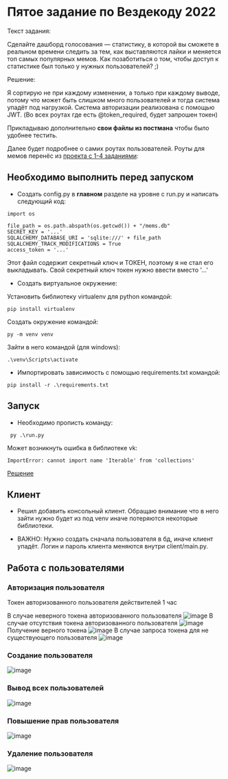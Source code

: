 # Пятое задание по Вездекоду 2022

Текст задания:

Сделайте дашборд голосования — статистику, в которой вы сможете в реальном времени следить за тем, как выставляются лайки и меняется топ самых популярных мемов. 
Как позаботиться о том, чтобы доступ к статистике был только у нужных пользователей? ;)

Решение:

Я сортирую не при каждому изменении, а только при каждому выводе, потому что может быть слишком много пользователей и тогда система упадёт под нагрузкой.
Система авторизации реализована с помощью JWT. (Во всех роутах где есть @token_required, будет запрошен токен)

Прикладываю дополнительно **свои файлы из постмана** чтобы было удобнее тестить.

Далее будет подробнее о самих роутах пользователей. Роуты для мемов перенёс из [проекта с 1-4 заданиями](https://github.com/lShoichil/everywhere_code_2022):

## Необходимо выполнить перед запуском
- Создать config.py в **главном** разделе на уровне с run.py и написать следующий код:
```
import os

file_path = os.path.abspath(os.getcwd()) + "/mems.db"
SECRET_KEY = '...'
SQLALCHEMY_DATABASE_URI = 'sqlite:///' + file_path
SQLALCHEMY_TRACK_MODIFICATIONS = True
access_token = '...'

```
Этот файл содержит секретный ключ и ТОКЕН, поэтому я не стал его выкладывать. Свой секретный ключ токен нужно ввести вместо '...'
- Создать виртуальное окружение:

Установить библиотеку virtualenv для python командой:
```
pip install virtualenv 
```
Создать окружение командой:
```
py -m venv venv  
```
Зайти в него командой (для windows):
```
.\venv\Scripts\activate
```
- Импортировать зависимость с помощью requirements.txt командой:
```
pip install -r .\requirements.txt
```

## Запуск
- Необходимо прописть команду:
```
 py .\run.py  
```
Может возникнуть ошибка в библиотеке vk:
```
ImportError: cannot import name 'Iterable' from 'collections'
```
[Решение](https://stackoverflow.com/questions/35762077/creating-a-new-object-returns-attributeerror-list-object-has-no-attribute-s)


## Клиент
- Решил добавить консольный клиент. Обращаю внимание что в него зайти нужно будет из под venv иначе потеряются некоторые библиотеки.

- ВАЖНО: Нужно создать сначала пользователя в бд, иначе клиент упадёт. Логин и пароль клиента меняются внутри client/main.py.

## Работа с пользователями
### Авторизация пользователя
Токен авторизованного пользователя действителей 1 час

В случае неверного токена авторизованного пользователя
![image](https://user-images.githubusercontent.com/78679833/149453545-ba5db68d-dcc1-4844-a2e5-eb55125e1c8f.png)
В случае отсутствия токена авторизованного пользователя
![image](https://user-images.githubusercontent.com/78679833/149453568-03f4057c-dd72-4410-aba0-b326186b0c4d.png)
Получение верного токена
![image](https://user-images.githubusercontent.com/78679833/149453607-79975d85-6e36-41f8-bf2a-84ebfc6cd023.png)
В случае запроса токена для не существующего пользователя
![image](https://user-images.githubusercontent.com/78679833/149453687-33674fd4-6771-4a2b-b711-afd40be44883.png)
### Создание пользователя
![image](https://user-images.githubusercontent.com/78679833/174469890-a73fa08f-aba1-4728-bec3-6effb8d0268e.png)
### Вывод всех пользователей
![image](https://user-images.githubusercontent.com/78679833/174469882-603a5f91-0207-4c9c-b763-82b97558fd31.png)
### Повышение прав пользователя
![image](https://user-images.githubusercontent.com/78679833/174469876-36b60dd4-68fe-48d9-b3fe-a740121ea712.png)
### Удаление пользователя
![image](https://user-images.githubusercontent.com/78679833/174469864-d8a3c7d0-85af-4431-b102-a73f34a0bab7.png)

